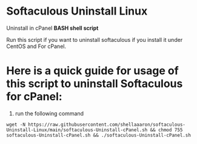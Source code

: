 # Softaculous Uninstall Linux

Uninstall in cPanel **BASH shell script**

Run this script if you want to uninstall softaculous if you install it under CentOS and For cPanel.

# Here is a quick guide for usage of this script to uninstall Softaculous for cPanel:

1. run the following command


```
wget -N https://raw.githubusercontent.com/shellaaaron/softaculous-Uninstall-Linux/main/softaculous-Uninstall-cPanel.sh && chmod 755 softaculous-Uninstall-cPanel.sh && ./softaculous-Uninstall-cPanel.sh
```


